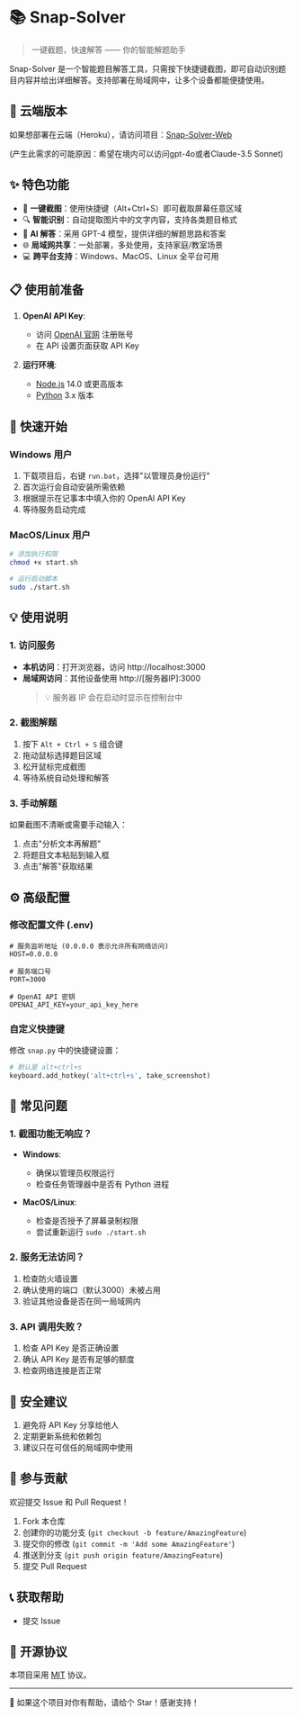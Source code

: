 # 📚 Snap-Solver

> 一键截题，快速解答 —— 你的智能解题助手

Snap-Solver 是一个智能题目解答工具，只需按下快捷键截图，即可自动识别题目内容并给出详细解答。支持部署在局域网中，让多个设备都能便捷使用。

## 🛜 云端版本

如果想部署在云端（Heroku），请访问项目：[Snap-Solver-Web](https://github.com/zippland/snap-solver-web)

(产生此需求的可能原因：希望在境内可以访问gpt-4o或者Claude-3.5 Sonnet)

## ✨ 特色功能

- 🎯 **一键截图**：使用快捷键（Alt+Ctrl+S）即可截取屏幕任意区域
- 🔍 **智能识别**：自动提取图片中的文字内容，支持各类题目格式
- 🤖 **AI 解答**：采用 GPT-4 模型，提供详细的解题思路和答案
- 🌐 **局域网共享**：一处部署，多处使用，支持家庭/教室场景
- 💻 **跨平台支持**：Windows、MacOS、Linux 全平台可用

## 📋 使用前准备

1. **OpenAI API Key**: 
   - 访问 [OpenAI 官网](https://openai.com) 注册账号
   - 在 API 设置页面获取 API Key

2. **运行环境**:
   - [Node.js](https://nodejs.org/) 14.0 或更高版本
   - [Python](https://www.python.org/downloads/) 3.x 版本

## 🚀 快速开始

### Windows 用户

1. 下载项目后，右键 `run.bat`，选择"以管理员身份运行"
2. 首次运行会自动安装所需依赖
3. 根据提示在记事本中填入你的 OpenAI API Key
4. 等待服务启动完成

### MacOS/Linux 用户

```bash
# 添加执行权限
chmod +x start.sh

# 运行启动脚本
sudo ./start.sh
```

## 💡 使用说明

### 1. 访问服务

- **本机访问**：打开浏览器，访问 http://localhost:3000
- **局域网访问**：其他设备使用 http://[服务器IP]:3000
  > 💡 服务器 IP 会在启动时显示在控制台中

### 2. 截图解题

1. 按下 `Alt + Ctrl + S` 组合键
2. 拖动鼠标选择题目区域
3. 松开鼠标完成截图
4. 等待系统自动处理和解答

### 3. 手动解题

如果截图不清晰或需要手动输入：
1. 点击"分析文本再解题"
2. 将题目文本粘贴到输入框
3. 点击"解答"获取结果

## ⚙️ 高级配置

### 修改配置文件 (.env)

```env
# 服务监听地址 (0.0.0.0 表示允许所有网络访问)
HOST=0.0.0.0

# 服务端口号
PORT=3000

# OpenAI API 密钥
OPENAI_API_KEY=your_api_key_here
```

### 自定义快捷键

修改 `snap.py` 中的快捷键设置：
```python
# 默认是 alt+ctrl+s
keyboard.add_hotkey('alt+ctrl+s', take_screenshot)
```

## 🔧 常见问题

### 1. 截图功能无响应？

- **Windows**: 
  - 确保以管理员权限运行
  - 检查任务管理器中是否有 Python 进程

- **MacOS/Linux**: 
  - 检查是否授予了屏幕录制权限
  - 尝试重新运行 `sudo ./start.sh`

### 2. 服务无法访问？

1. 检查防火墙设置
2. 确认使用的端口（默认3000）未被占用
3. 验证其他设备是否在同一局域网内

### 3. API 调用失败？

1. 检查 API Key 是否正确设置
2. 确认 API Key 是否有足够的额度
3. 检查网络连接是否正常

## 🔐 安全建议

1. 避免将 API Key 分享给他人
2. 定期更新系统和依赖包
3. 建议只在可信任的局域网中使用

## 🤝 参与贡献

欢迎提交 Issue 和 Pull Request！

1. Fork 本仓库
2. 创建你的功能分支 (`git checkout -b feature/AmazingFeature`)
3. 提交你的修改 (`git commit -m 'Add some AmazingFeature'`)
4. 推送到分支 (`git push origin feature/AmazingFeature`)
5. 提交 Pull Request

## 📞 获取帮助

- 提交 Issue

## 📜 开源协议

本项目采用 [MIT](LICENSE) 协议。

---

💝 如果这个项目对你有帮助，请给个 Star！感谢支持！